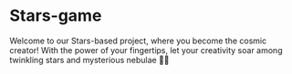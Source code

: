 # Stars-game
Welcome to our Stars-based project, where you become the cosmic creator!  With the power of your fingertips, let your creativity soar among twinkling stars and mysterious nebulae 🌠🚀
